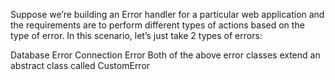 Suppose we’re building an Error handler for a particular web application and the requirements are to perform different types of actions based on the type of error. In this scenario, let’s just take 2 types of errors:

Database Error
Connection Error
Both of the above error classes extend an abstract class called CustomError
